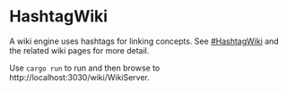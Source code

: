 # HashtagWiki

A wiki engine uses hashtags for linking concepts. See [#HashtagWiki](wiki/WikiServer.md) and the related wiki pages for more detail.

Use `cargo run` to run and then browse to http://localhost:3030/wiki/WikiServer.

